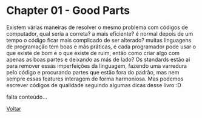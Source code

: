 # Chapter 01 - Good Parts

Existem várias maneiras de resolver o mesmo problema com códigos de computador, qual seria a correta? a mais eficiente? é normal depois de um tempo o código ficar mais complicado de ser alterado? muitas linguagens de programação tem boas e más práticas, e cada programador pode usar o que existe de bom e o que existe de ruim, então como criar algo com apenas as boas partes e deixando as más de lado?
Os standards estão ai para remover essas imperfeições da linguagem, fazendo uma varredura pelo código e procurando partes que estão fora do padrão, mas nem sempre essas features interagem de forma harmoniosa.
Mas podemos escrever códigos de qualidade seguindo algumas dicas desse livro :D

 falta conteúdo...









<a href="../README.MD">Voltar</a>